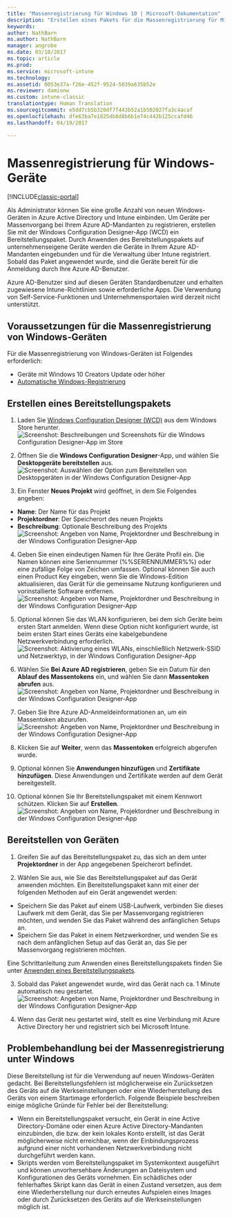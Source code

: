 ```yaml
---
title: "Massenregistrierung für Windows 10 | Microsoft-Dokumentation"
description: "Erstellen eines Pakets für die Massenregistrierung für Microsoft Intune"
keywords: 
author: NathBarn
ms.author: NathBarn
manager: angrobe
ms.date: 03/18/2017
ms.topic: article
ms.prod: 
ms.service: microsoft-intune
ms.technology: 
ms.assetid: 0053e37a-f26e-452f-9524-5039a635b52e
ms.reviewer: damionw
ms.custom: intune-classic
translationtype: Human Translation
ms.sourcegitcommit: e5dd7cb5b320df7f443b52a1b502027fa3c4acaf
ms.openlocfilehash: dfe63ba7e1825db8d8b6b1e74c442b125ccafd46
ms.lasthandoff: 04/19/2017

---
```

# <a name="bulk-enrollment-for-windows-devices"></a>Massenregistrierung für Windows-Geräte

[!INCLUDE[classic-portal](../includes/classic-portal.md)]

Als Administrator können Sie eine große Anzahl von neuen Windows-Geräten in Azure Active Directory und Intune einbinden. Um Geräte per Massenvorgang bei Ihrem Azure AD-Mandanten zu registrieren, erstellen Sie mit der Windows Configuration Designer-App (WCD) ein Bereitstellungspaket. Durch Anwenden des Bereitstellungspakets auf unternehmenseigene Geräte werden die Geräte in Ihrem Azure AD-Mandanten eingebunden und für die Verwaltung über Intune registriert. Sobald das Paket angewendet wurde, sind die Geräte bereit für die Anmeldung durch Ihre Azure AD-Benutzer.

Azure AD-Benutzer sind auf diesen Geräten Standardbenutzer und erhalten zugewiesene Intune-Richtlinien sowie erforderliche Apps. Die Verwendung von Self-Service-Funktionen und Unternehmensportalen wird derzeit nicht unterstützt.

## <a name="prerequisites-for-windows-devices-bulk-enrollment"></a>Voraussetzungen für die Massenregistrierung von Windows-Geräten

Für die Massenregistrierung von Windows-Geräten ist Folgendes erforderlich:

- Geräte mit Windows 10 Creators Update oder höher
- [Automatische Windows-Registrierung](https://docs.microsoft.com/intune/deploy-use/set-up-windows-device-management-with-microsoft-intune#enable-windows-10-automatic-enrollment)

## <a name="create-a-provisioning-package"></a>Erstellen eines Bereitstellungspakets

1. Laden Sie [Windows Configuration Designer (WCD)](https://www.microsoft.com/store/apps/9nblggh4tx22) aus dem Windows Store herunter.
![Screenshot: Beschreibungen und Screenshots für die Windows Configuration Designer-App im Store](../media/bulk-enroll-store.png)

2. Öffnen Sie die **Windows Configuration Designer**-App, und wählen Sie **Desktopgeräte bereitstellen** aus.
![Screenshot: Auswählen der Option zum Bereitstellen von Desktopgeräten in der Windows Configuration Designer-App](../media/bulk-enroll-select.png)

3. Ein Fenster **Neues Projekt** wird geöffnet, in dem Sie Folgendes angeben:
  - **Name**: Der Name für das Projekt
  - **Projektordner**: Der Speicherort des neuen Projekts
  - **Beschreibung**: Optionale Beschreibung des Projekts ![Screenshot: Angeben von Name, Projektordner und Beschreibung in der Windows Configuration Designer-App](../media/bulk-enroll-name.png)

4.    Geben Sie einen eindeutigen Namen für Ihre Geräte Profil ein. Die Namen können eine Seriennummer (%%SERIENNUMMER%%) oder eine zufällige Folge von Zeichen umfassen. Optional können Sie auch einen Product Key eingeben, wenn Sie die Windows-Edition aktualisieren, das Gerät für die gemeinsame Nutzung konfigurieren und vorinstallierte Software entfernen.
![Screenshot: Angeben von Name, Projektordner und Beschreibung in der Windows Configuration Designer-App](../media/bulk-enroll-device.png)

5.    Optional können Sie das WLAN konfigurieren, bei dem sich Geräte beim ersten Start anmelden.  Wenn diese Option nicht konfiguriert wurde, ist beim ersten Start eines Geräts eine kabelgebundene Netzwerkverbindung erforderlich.
![Screenshot: Aktivierung eines WLANs, einschließlich Netzwerk-SSID und Netzwerktyp, in der Windows Configuration Designer-App](../media/bulk-enroll-network.png)

6.    Wählen Sie **Bei Azure AD registrieren**, geben Sie ein Datum für den **Ablauf des Massentokens** ein, und wählen Sie dann **Massentoken abrufen** aus.
![Screenshot: Angeben von Name, Projektordner und Beschreibung in der Windows Configuration Designer-App](../media/bulk-enroll-account.png)

7. Geben Sie Ihre Azure AD-Anmeldeinformationen an, um ein Massentoken abzurufen.
![Screenshot: Angeben von Name, Projektordner und Beschreibung in der Windows Configuration Designer-App](../media/bulk-enroll-cred.png)

8.    Klicken Sie auf **Weiter**, wenn das **Massentoken** erfolgreich abgerufen wurde.

9. Optional können Sie **Anwendungen hinzufügen** und **Zertifikate hinzufügen**. Diese Anwendungen und Zertifikate werden auf dem Gerät bereitgestellt.

10. Optional können Sie Ihr Bereitstellungspaket mit einem Kennwort schützen.  Klicken Sie auf **Erstellen**.
![Screenshot: Angeben von Name, Projektordner und Beschreibung in der Windows Configuration Designer-App](../media/bulk-enroll-create.png)

## <a name="provision-devices"></a>Bereitstellen von Geräten

1. Greifen Sie auf das Bereitstellungspaket zu, das sich an dem unter **Projektordner** in der App angegebenen Speicherort befindet.

2. Wählen Sie aus, wie Sie das Bereitstellungspaket auf das Gerät anwenden möchten.  Ein Bereitstellungspaket kann mit einer der folgenden Methoden auf ein Gerät angewendet werden:
 - Speichern Sie das Paket auf einem USB-Laufwerk, verbinden Sie dieses Laufwerk mit dem Gerät, das Sie per Massenvorgang registrieren möchten, und wenden Sie das Paket während des anfänglichen Setups an.
 - Speichern Sie das Paket in einem Netzwerkordner, und wenden Sie es nach dem anfänglichen Setup auf das Gerät an, das Sie per Massenvorgang registrieren möchten.

 Eine Schrittanleitung zum Anwenden eines Bereitstellungspakets finden Sie unter [Anwenden eines Bereitstellungspakets](https://technet.microsoft.com/itpro/windows/configure/provisioning-apply-package).

3. Sobald das Paket angewendet wurde, wird das Gerät nach ca. 1 Minute automatisch neu gestartet.
 ![Screenshot: Angeben von Name, Projektordner und Beschreibung in der Windows Configuration Designer-App](../media/bulk-enroll-add.png)

4. Wenn das Gerät neu gestartet wird, stellt es eine Verbindung mit Azure Active Directory her und registriert sich bei Microsoft Intune.

## <a name="troubleshooting-windows-bulk-enrollment"></a>Problembehandlung bei der Massenregistrierung unter Windows

Diese Bereitstellung ist für die Verwendung auf neuen Windows-Geräten gedacht. Bei Bereitstellungsfehlern ist möglicherweise ein Zurücksetzen des Geräts auf die Werkseinstellungen oder eine Wiederherstellung des Geräts von einem Startimage erforderlich. Folgende Beispiele beschreiben einige mögliche Gründe für Fehler bei der Bereitstellung:

- Wenn ein Bereitstellungspaket versucht, ein Gerät in eine Active Directory-Domäne oder einen Azure Active Directory-Mandanten einzubinden, die bzw. der kein lokales Konto erstellt, ist das Gerät möglicherweise nicht erreichbar, wenn der Einbindungsprozess aufgrund einer nicht vorhandenen Netzwerkverbindung nicht durchgeführt werden kann.
- Skripts werden vom Bereitstellungspaket im Systemkontext ausgeführt und können unvorhersehbare Änderungen an Dateisystem und Konfigurationen des Geräts vornehmen. Ein schädliches oder fehlerhaftes Skript kann das Gerät in einen Zustand versetzen, aus dem eine Wiederherstellung nur durch erneutes Aufspielen eines Images oder durch Zurücksetzen des Geräts auf die Werkseinstellungen möglich ist.

